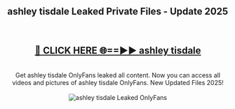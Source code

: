<h2>ashley tisdale Leaked Private Files - Update 2025</h2>
<br>
<div align="center">
<h2><a href="https://cliphot.my.id/ashley_tisdale" rel="nofollow">🔴 CLICK HERE 🌐==►► ashley tisdale</a></h2>
<br>
Get ashley tisdale OnlyFans leaked all content. Now you can access all videos and pictures of ashley tisdale OnlyFans. New Updated Files 2025!
<br>
<br>
<a href="https://cliphot.my.id/ashley_tisdale" rel="nofollow" data-target="animated-image.originalLink"><img src="https://i.ibb.co.com/WyWwxjT/player-gif2.gif" alt="ashley tisdale Leaked OnlyFans" style="max-width: 100%; display: inline-block;" data-target="animated-image.originalImage"></a>
</div>
<br>